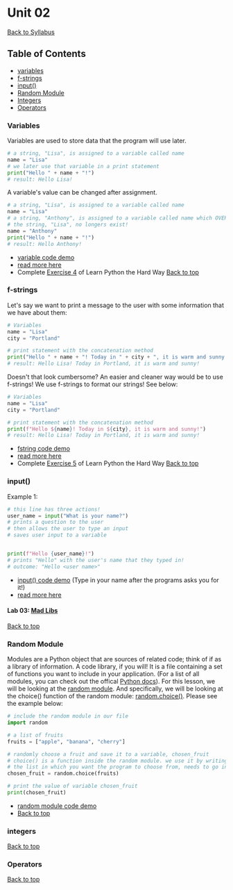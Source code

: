 # <a id="top"></a>Unit 02
[Back to Syllabus](../README.md)

## Table of Contents
- [variables](#variables)
- [f-strings](#fstring)
- [input()](#input)
- [Random Module](#random)
- [Integers](#integers)
- [Operators](#operators)

### <a id="variables"></a>Variables
Variables are used to store data that the program will use later.

```python
# a string, "Lisa", is assigned to a variable called name
name = "Lisa"
# we later use that variable in a print statement
print("Hello " + name + "!")
# result: Hello Lisa!
```

A variable's value can be changed after assignment.

```python
# a string, "Lisa", is assigned to a variable called name
name = "Lisa"
# a string, "Anthony", is assigned to a variable called name which OVERWRITES the previous data
# the string, "Lisa", no longers exist!
name = "Anthony"
print("Hello " + name + "!")
# result: Hello Anthony!
```
- [variable code demo](https://repl.it/@pdxadmin/variables)
- [read more here](https://www.w3schools.com/python/python_variables.asp)
- Complete [Exercise 4](https://learnpythonthehardway.org/python3/ex4.html) of Learn Python the Hard Way
[Back to top](#top)

### <a id="fstring">f-strings</a>

Let's say we want to print a message to the user with some information that we have about them:

```python
# Variables
name = "Lisa"
city = "Portland"

# print statement with the concatenation method
print("Hello " + name + "! Today in " + city + ", it is warm and sunny!")
# result: Hello Lisa! Today in Portland, it is warm and sunny!
```

Doesn't that look cumbersome? An easier and cleaner way would be to use f-strings! We use f-strings to format our strings! See below:

```python
# Variables
name = "Lisa"
city = "Portland"

# print statement with the concatenation method
print(f"Hello ${name}! Today in ${city}, it is warm and sunny!")
# result: Hello Lisa! Today in Portland, it is warm and sunny!
```

- [fstring code demo](https://repl.it/@pdxadmin/fstrings)
- [read more here](https://www.w3schools.com/python/ref_func_print.asp)
- Complete [Exercise 5](https://learnpythonthehardway.org/python3/ex5.html) of Learn Python the Hard Way
[Back to top](#top)

### <a id="input"></a>input()

Example 1:
```python
# this line has three actions!
user_name = input("What is your name?") 
# prints a question to the user
# then allows the user to type an input
# saves user input to a variable


print(f"Hello {user_name}!")
# prints "Hello" with the user's name that they typed in!
# outcome: "Hello <user name>"
```
- [input() code demo](https://repl.it/@pdxadmin/input) (Type in your name after the programs asks you for it!)
- [read more here](https://www.w3schools.com/python/ref_func_input.asp)

#### Lab 03: [Mad Libs](https://github.com/PdxCodeGuild/Programming101/blob/master/labs/lab03_madlibs.md)

[Back to top](#top)

### <a id="random"></a>Random Module

Modules are a Python object that are sources of related code; think of if as a library of information. A code library, if you will! It is a file containing a set of functions you want to include in your application. (For a list of all modules, you can check out the offical [Python docs](https://docs.python.org/3/py-modindex.html)). For this lesson, we will be looking at the [random module](https://pynative.com/python-random-module/). And specifically, we will be looking at the choice() function of the random module: [random.choice()](https://www.w3schools.com/python/ref_random_choice.asp). Please see the example below:

```python
# include the random module in our file
import random

# a list of fruits
fruits = ["apple", "banana", "cherry"]

# randomly choose a fruit and save it to a variable, chosen_fruit
# choice() is a function inside the random module. we use it by writing random.choice()
# the list in which you want the program to choose from, needs to go inside the parenthesis of choice()
chosen_fruit = random.choice(fruits)

# print the value of variable chosen_fruit
print(chosen_fruit)
```
- [random module code demo](https://repl.it/@pdxadmin/random)
- [Back to top](#top)

### <a id="integers"></a>integers

[Back to top](#top)

### <a id="operators"></a>Operators

[Back to top](#top)
